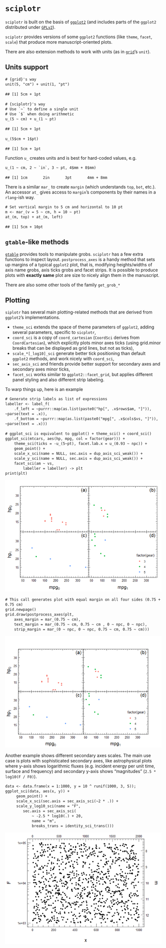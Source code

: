 `sciplotr`
==========

`sciplotr` is built on the basis of
[`ggplot2`](https://github.com/tidyverse/ggplot2) (and includes parts of
the `ggplot2` distributed under
[`GPLv2`](https://github.com/tidyverse/ggplot2/blob/master/LICENSE)).

`sciplotr` provides versions of some `ggplot2` functions (like `theme`,
`facet`, `scale`) that produce more manuscript-oriented plots.

There are also extension methods to work with units (as in
[`grid`](https://github.com/cran/grid)’s `unit`).

Units support
-------------

    # {grid}'s way
    unit(5, "cm") + unit(1, "pt")

    ## [1] 5cm + 1pt

    # {sciplotr}'s way
    # Use `~` to define a single unit
    # Use `$` when doing arithmetic
    u_(5 ~ cm) + u_(1 ~ pt)

    ## [1] 5cm + 1pt

    u_(5$cm + 1$pt)

    ## [1] 5cm + 1pt

Function `u_` creates units and is best for hard-coded values, e.g.

    u_(1 ~ cm, 2 ~ `in`, 3 ~ pt, 4$mm + 8$mm)

    ## [1] 1cm       2in       3pt       4mm + 8mm

There is a similar `mar_` to create `margin` (which understands `top`,
`bot`, etc.). An accessor `at_` gives access to `margin`’s components by
their names in a `rlang`-ish way.

    # Set vertical margin to 5 cm and horizontal to 10 pt
    m <- mar_(v = 5 ~ cm, h = 10 ~ pt)
    at_(m, top) + at_(m, left)

    ## [1] 5cm + 10pt

`gtable`-like methods
---------------------

[`gtable`](https://github.com/r-lib/gtable) provides tools to manipulate
grobs. `sciplotr` has a few extra functions to inspect layout.
`postprocess_axes` is a handy method that sets up margins of a typical
`ggplot2` plot, that is, modifying heights/widths of axis name grobs,
axis ticks grobs and facet strips. It is possible to produce plots with
**exactly same** plot are size to nicely align them in the manuscript.

There are also some other tools of the family `get_grob_*`

Plotting
--------

`siplotr` has several main plotting-related methods that are derived
from `ggplot2`’s implementations.

-   `theme_sci` extends the space of theme parameters of `ggplot2`,
    adding several parameters, specific to `sicplotr`,
-   `coord_sci` is a copy of `coord_cartesian` (`CoordSci` derives from
    `CoordCartesian`), which explicitly plots minor axes ticks (using
    grid.minor breaks that can be displayed as grid lines, but not as
    ticks),
-   `scale_*[_log10]_sci` generate better tick positioning than default
    `ggplot2` methods, and work nicely with `coord_sci`,
-   `sec_axis_sci` and friends provide better support for secondary axes
    and secondary axes minor ticks,
-   `facet_sci` works similar to `ggplot2::facet_grid`, but applies
    different panel styling and also different strip labeling.

To warp things up, here is an example

    # Generate strip labels as list of expressions
    labeller <- label_f(
        .f_left = ~purrr::map(as.list(paste0("hp[", .x$rows$am, "]")), ~parse(text = .x)),
        .f_bottom = ~purrr::map(as.list(paste0("mpg[", .x$cols$vs, "]")), ~parse(text = .x)))

    # ggplot_sci is equivalent to ggplot() + theme_sci() + coord_sci()
    ggplot_sci(mtcars, aes(hp, mpg, col = factor(gear))) +
        theme_sci(ticks = -u_(5~pt), facet.lab.x = u_(0.93 ~ npc)) +
        geom_point() +
        scale_x_sci(name = NULL, sec.axis = dup_axis_sci_weak()) +
        scale_y_sci(name = NULL, sec.axis = dup_axis_sci_weak()) +
        facet_sci(am ~ vs, 
            labeller = labeller) -> plt
    print(plt)

![](README_files/figure-markdown_strict/plot_1-1.png)

    # This call generates plot with equal margin on all four sides (0.75 + 0.75 cm)
    grid.newpage()
    grid.draw(postprocess_axes(plt, 
        axes_margin = mar_(0.75 ~ cm), 
        text_margin = mar_(0.75 ~ cm, 0.75 ~ cm , 0 ~ npc, 0 ~ npc),
        strip_margin = mar_(0 ~ npc, 0 ~ npc, 0.75 ~ cm, 0.75 ~ cm)))

![](README_files/figure-markdown_strict/plot_2-1.png)

Another example shows different secondary axes scales. The main use case
is plots with sophisticated secondary axes, like astrophysical plots
where y-axis shows logarithmic fluxes (e.g. incident energy per unit
time, surface and frequency) and secondary y-axis shows “magnitudes”
(`2.5 * log10(F / F0)`).

    data <- data.frame(x = 1:1000, y = 10 ^ runif(1000, 3, 5));
    ggplot_sci(data, aes(x, y)) +
         geom_point() +
         scale_x_sci(sec.axis = sec_axis_sci(~2 * .)) +
         scale_y_log10_sci(name = "F",
            sec.axis = sec_axis_sci(
                ~ -2.5 * log10(.) + 20, 
                name = "m", 
                breaks_trans = identity_sci_trans()))

![](README_files/figure-markdown_strict/plot_3-1.png)
